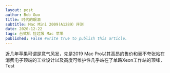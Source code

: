 ```yaml
---
layout: post
author: Bob Guo
title: 时代的眼泪
subtitle: Mac Mini 2009(A1289）评测
date: 2020-12-22
tags: 台式机 捡垃圾 Mac 苹果
published: False #write true to publish this article.
---
```

近几年苹果可谓是意气风发，先是2019 Mac Pro以其高昂的售价和毫不夸张站在消费电子顶端的工业设计以及高度可维护性几乎站在了单路Xeon工作站的顶峰，
Test
